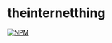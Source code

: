 # theinternetthing
[![NPM](https://nodei.co/npm/theinternetthing.png)](https://nodei.co/npm/theinternetthing/)
